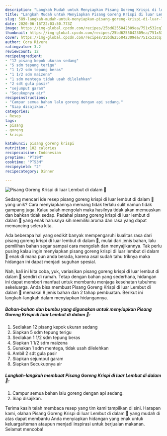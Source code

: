 ```yaml
---
description: "Langkah Mudah untuk Menyiapkan Pisang Goreng Krispi di luar Lembut di dalam 🤤, Lezat"
title: "Langkah Mudah untuk Menyiapkan Pisang Goreng Krispi di luar Lembut di dalam 🤤, Lezat"
slug: 589-langkah-mudah-untuk-menyiapkan-pisang-goreng-krispi-di-luar-lembut-di-dalam-lezat
date: 2020-06-16T22:03:50.773Z
image: https://img-global.cpcdn.com/recipes/25bd6255042309ea/751x532cq70/pisang-goreng-krispi-di-luar-lembut-di-dalam-🤤-foto-resep-utama.jpg
thumbnail: https://img-global.cpcdn.com/recipes/25bd6255042309ea/751x532cq70/pisang-goreng-krispi-di-luar-lembut-di-dalam-🤤-foto-resep-utama.jpg
cover: https://img-global.cpcdn.com/recipes/25bd6255042309ea/751x532cq70/pisang-goreng-krispi-di-luar-lembut-di-dalam-🤤-foto-resep-utama.jpg
author: Cora Rivera
ratingvalue: 3.2
reviewcount: 12
recipeingredient:
- "12 pisang kepok ukuran sedang"
- "5 sdm tepung terigu"
- "1 1/2 sdm tepung beras"
- "1 1/2 sdm maizena"
- "1 sdm mentega tidak usah dilelehkan"
- "2 sdt gula pasir"
- "sejumput garam"
- "Secukupnya air"
recipeinstructions:
- "Campur semua bahan lalu goreng dengan api sedang."
- "Siap disajikan."
categories:
- Resep
tags:
- pisang
- goreng
- krispi

katakunci: pisang goreng krispi 
nutrition: 102 calories
recipecuisine: Indonesian
preptime: "PT19M"
cooktime: "PT53M"
recipeyield: "2"
recipecategory: Dinner

---
```



![Pisang Goreng Krispi di luar Lembut di dalam 🤤](https://img-global.cpcdn.com/recipes/25bd6255042309ea/751x532cq70/pisang-goreng-krispi-di-luar-lembut-di-dalam-🤤-foto-resep-utama.jpg)

Sedang mencari ide resep pisang goreng krispi di luar lembut di dalam 🤤 yang unik? Cara menyiapkannya memang tidak terlalu sulit namun tidak gampang juga. Kalau salah mengolah maka hasilnya tidak akan memuaskan dan bahkan tidak sedap. Padahal pisang goreng krispi di luar lembut di dalam 🤤 yang enak harusnya sih memiliki aroma dan rasa yang dapat memancing selera kita.



Ada beberapa hal yang sedikit banyak mempengaruhi kualitas rasa dari pisang goreng krispi di luar lembut di dalam 🤤, mulai dari jenis bahan, lalu pemilihan bahan segar sampai cara mengolah dan menyajikannya. Tak perlu pusing kalau ingin menyiapkan pisang goreng krispi di luar lembut di dalam 🤤 enak di mana pun anda berada, karena asal sudah tahu triknya maka hidangan ini dapat menjadi suguhan spesial.


Nah, kali ini kita coba, yuk, variasikan pisang goreng krispi di luar lembut di dalam 🤤 sendiri di rumah. Tetap dengan bahan yang sederhana, hidangan ini dapat memberi manfaat untuk membantu menjaga kesehatan tubuhmu sekeluarga. Anda bisa membuat Pisang Goreng Krispi di luar Lembut di dalam 🤤 memakai 8 jenis bahan dan 2 tahap pembuatan. Berikut ini langkah-langkah dalam menyiapkan hidangannya.

<!--inarticleads1-->

##### Bahan-bahan dan bumbu yang digunakan untuk menyiapkan Pisang Goreng Krispi di luar Lembut di dalam 🤤:

1. Sediakan 12 pisang kepok ukuran sedang
1. Siapkan 5 sdm tepung terigu
1. Sediakan 1 1/2 sdm tepung beras
1. Siapkan 1 1/2 sdm maizena
1. Gunakan 1 sdm mentega, tidak usah dilelehkan
1. Ambil 2 sdt gula pasir
1. Siapkan sejumput garam
1. Siapkan Secukupnya air




<!--inarticleads2-->

##### Langkah-langkah membuat Pisang Goreng Krispi di luar Lembut di dalam 🤤:

1. Campur semua bahan lalu goreng dengan api sedang.
1. Siap disajikan.




Terima kasih telah membaca resep yang tim kami tampilkan di sini. Harapan kami, olahan Pisang Goreng Krispi di luar Lembut di dalam 🤤 yang mudah di atas dapat membantu Anda menyiapkan hidangan yang enak untuk keluarga/teman ataupun menjadi inspirasi untuk berjualan makanan. Selamat mencoba!
